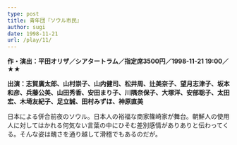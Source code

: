 ```yaml
---
type: post
title: 青年団『ソウル市民』
author: sugi
date: 1998-11-21
url: /play/11/
---
```

**作・演出：平田オリザ／シアタートラム／指定席3500円／1998-11-21 19:00／★★**

**出演：志賀廣太郎、山村崇子、山内健司、松井周、辻美奈子、望月志津子、坂本和彦、兵藤公美、山田秀香、安田まり子、川隅奈保子、大塚洋、安部聡子、太田宏、木埼友紀子、足立誠、田村みずほ、神原直美**

日本による併合前夜のソウル。日本人の裕福な商家篠崎家が舞台。朝鮮人の使用人に対してはかれる何気ない言葉の中にひそむ差別感情がありありと伝わってくる。そんな姿は醜さを通り越して滑稽でもあるのだが。


